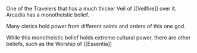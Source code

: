 One of the Travelers that has a much thicker Veil of [[Veilfire]] over it. Arcadia has a monotheistic belief. 

Many clerics hold power from different saints and orders of this one god. 

While this monotheistic belief holds extreme cultural power, there are other beliefs, such as the Worship of [[Essentia]]